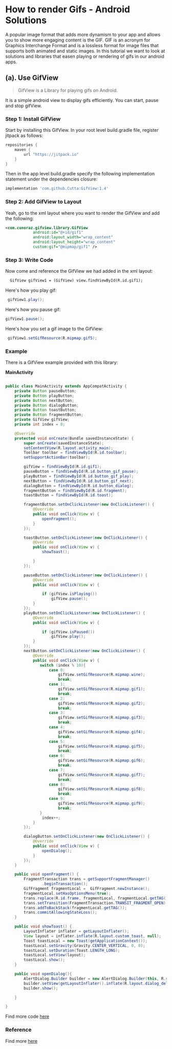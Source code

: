 # How to render Gifs - Android Solutions

A popular image format that adds more dynamism to your app and allows you to show more engaging content is the GIF. GIF is an acronym for Graphics Interchange Format and is a lossless format for image files that supports both animated and static images. In this tutorial we want to look at solutions and libraries that easen playing or rendering of gifs in our android apps.


## (a). Use GifView

> GifView is a Library for playing gifs on Android.

It is a simple android view to display gifs efficiently. You can start, pause and stop gifView.

### Step 1: Install GifView

Start by installing this GifView. In your root level build.gradle file, register jitpack as follows:

```groovy
repositories {
    maven {
        url "https://jitpack.io"
    }
}
```

Then in the app level build.gradle specify the following implementation statement under the dependencies closure:

```groovy
implementation 'com.github.Cutta:GifView:1.4'
```

### Step 2: Add GifView to Layout

Yeah, go to the xml layout where you want to render the GifView and add the following:

```xml
<com.cunoraz.gifview.library.GifView
            android:id="@+id/gif1"
            android:layout_width="wrap_content"
            android:layout_height="wrap_content"
            custom:gif="@mipmap/gif1" />
```

### Step 3: Write Code

Now come and reference the GifView we had added in the xml layout:

```xml
  GifView gifView1 = (GifView) view.findViewById(R.id.gif1);
```

Here's how you play gif:

```java
 gifView1.play();
```

Here's how you pause gif:

```java
gifView1.pause();
```

Here's how you set a gif image to the GifView:

```java
 gifView1.setGifResource(R.mipmap.gif5);
```

### Example

There is a GifView example provided with this library:

**MainActivity**

```java

public class MainActivity extends AppCompatActivity {
    private Button pauseButton;
    private Button playButton;
    private Button nextButton;
    private Button dialogButton;
    private Button toastButton;
    private Button fragmentButton;
    private GifView gifView;
    private int index = 0;

    @Override
    protected void onCreate(Bundle savedInstanceState) {
        super.onCreate(savedInstanceState);
        setContentView(R.layout.activity_main);
        Toolbar toolbar = findViewById(R.id.toolbar);
        setSupportActionBar(toolbar);

        gifView = findViewById(R.id.gif1);
        pauseButton = findViewById(R.id.button_gif_pause);
        playButton = findViewById(R.id.button_gif_play);
        nextButton = findViewById(R.id.button_gif_next);
        dialogButton = findViewById(R.id.button_dialog);
        fragmentButton = findViewById(R.id.fragment);
        toastButton = findViewById(R.id.toast);

        fragmentButton.setOnClickListener(new OnClickListener() {
            @Override
            public void onClick(View v) {
                openFragment();
            }
        });

        toastButton.setOnClickListener(new OnClickListener() {
            @Override
            public void onClick(View v) {
                showToast();

            }
        });

        pauseButton.setOnClickListener(new OnClickListener() {
            @Override
            public void onClick(View v) {

                if (gifView.isPlaying())
                    gifView.pause();
            }
        });
        playButton.setOnClickListener(new OnClickListener() {
            @Override
            public void onClick(View v) {

                if (gifView.isPaused())
                    gifView.play();
            }
        });
        nextButton.setOnClickListener(new OnClickListener() {
            @Override
            public void onClick(View v) {
               switch (index % 10){
                   case 0:
                       gifView.setGifResource(R.mipmap.wine);
                       break;
                   case 1:
                       gifView.setGifResource(R.mipmap.gif1);
                       break;
                   case 2:
                       gifView.setGifResource(R.mipmap.gif2);
                       break;
                   case 3:
                       gifView.setGifResource(R.mipmap.gif3);
                       break;
                   case 4:
                       gifView.setGifResource(R.mipmap.gif4);
                       break;
                   case 5:
                       gifView.setGifResource(R.mipmap.gif5);
                       break;
                   case 6:
                       gifView.setGifResource(R.mipmap.gif6);
                       break;
                   case 7:
                       gifView.setGifResource(R.mipmap.gif7);
                       break;
                   case 8:
                       gifView.setGifResource(R.mipmap.gif8);
                       break;
                   case 9:
                       gifView.setGifResource(R.mipmap.gif9);
                       break;
               }
                index++;
            }
        });

        dialogButton.setOnClickListener(new OnClickListener() {
            @Override
            public void onClick(View v) {
                openDialog();
            }
        });
    }

    public void openFragment() {
        FragmentTransaction trans = getSupportFragmentManager()
                .beginTransaction();
        GifFragment fragmentLocal =  GifFragment.newInstance();
        fragmentLocal.setHasOptionsMenu(true);
        trans.replace(R.id.frame, fragmentLocal, fragmentLocal.getTAG());
        trans.setTransition(FragmentTransaction.TRANSIT_FRAGMENT_OPEN);
        trans.addToBackStack(fragmentLocal.getTAG());
        trans.commitAllowingStateLoss();
    }

    public void showToast() {
        LayoutInflater inflater = getLayoutInflater();
        View layout = inflater.inflate(R.layout.custom_toast, null);
        Toast toastLocal = new Toast(getApplicationContext());
        toastLocal.setGravity(Gravity.CENTER_VERTICAL, 0, 0);
        toastLocal.setDuration(Toast.LENGTH_LONG);
        toastLocal.setView(layout);
        toastLocal.show();
    }

    public void openDialog(){
        AlertDialog.Builder builder = new AlertDialog.Builder(this, R.style.AppCompatAlertDialogStyle);
        builder.setView(getLayoutInflater().inflate(R.layout.dialog_deleting,null));
        builder.show();

    }

}
```

Find more code [here](https://github.com/Cutta/GifView/tree/master/app)

### Reference

Find more [here](https://github.com/Cutta/GifView)
